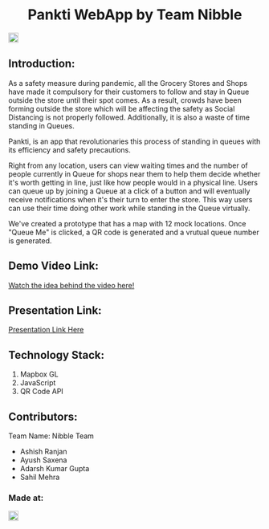 <h1 align="center">Pankti WebApp by Team Nibble</h1>
<p align="center">
</p>

<a href="https://hack36.com"> <img src="http://bit.ly/BuiltAtHack36" height=20px> </a>


## Introduction:
  As a safety measure during pandemic, all the Grocery Stores and Shops have made it compulsory for their customers to follow and stay in Queue outside the store until their spot comes. As a result, crowds have been forming outside the store which will be affecting the safety as Social Distancing is not properly followed. Additionally, it is also a waste of time standing in Queues.

Pankti, is an app that revolutionaries this process of standing in queues with its efficiency and safety precautions.

Right from any location, users can view waiting times and the number of people currently in Queue for shops near them to help them decide whether it's worth getting in line, just like how people would in a physical line. Users can queue up by joining a Queue at a click of a button and will eventually receive notifications when it's their turn to enter the store. This way users can use their time doing other work while standing in the Queue virtually.

We've created a prototype that has a map with 12 mock locations. Once "Queue Me" is clicked, a QR code is generated and a vrutual queue number is generated.
  
## Demo Video Link:
  <a href="https://drive.google.com/drive/folders/1U_opOFTy2GnLIZq2_dxe_LVUeHhQE6qb?usp=sharing">Watch the idea behind the video here!</a>
  
## Presentation Link:
  <a href="https://docs.google.com/presentation/d/1kQymoBucpWxvub7icRd0pLA-XqP0cHVPw9-IQc2oB4E/edit?usp=sharing">Presentation Link Here</a>
  

## Technology Stack:
  1) Mapbox GL
  2) JavaScript
  3) QR Code API

## Contributors:

Team Name: Nibble Team

* Ashish Ranjan
* Ayush Saxena
* Adarsh Kumar Gupta
* Sahil Mehra


### Made at:
<a href="https://hack36.com"> <img src="http://bit.ly/BuiltAtHack36" height=20px> </a>